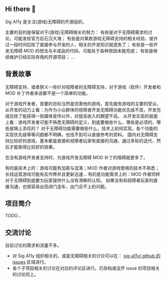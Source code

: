 ## Hi there 👋

Sig A11y 是关注(游戏)无障碍的开源组织。

主要的目的是保留对于(游戏)无障碍相关的努力：
有些是对于无障碍需求的讨论，可能发给官方后石沉大海；
有些是对某款游戏无障碍支持的相关经验，或许过一段时间后除了直接参与开发的人，相关的开发知识就遗失了；
有些是一些开发无障碍 MOD 的想法与半成品的代码，可能处于各种原因未能完成；
有些是继续维护已经实际弃用的开源项目；
...


## 背景故事

无障碍支持，或者狭义一些针对视障者的无障碍支持，对于游戏（软件）开发者和 MOD 补丁作者来说都不是一个简单的功能。

对于游戏开发者，首要的目标当然是完善他的游戏，首先服务游戏的主要的受众。
从开发的动力上看：为作为小众群体的视障者开发无障碍功能优先级不高，开发完成后除了能获得一些媒体宣传以外，对提高收入的期望不高。
从开发实现的层面上看：游戏开发者可能不熟悉无障碍的定义，到底要做些什么，哪些是必须的，哪些是锦上添花的？
对于无障碍功能需要做些什么，技术上如何实现，各个功能的实现优先级等等问题都不明确，也找不到可以直接参考的资料。
国内对无障碍支持比较好的游戏，基本都是直接和视障者玩家有直接的沟通，通过多轮的迭代，然后才能取得比较好的效果。

在没有游戏开发者支持时，为游戏开发无障碍 MOD 补丁的阻碍就更多了。

有的是技术上的：游戏可能有加密与混淆；MOD 作者对游戏使用的技术不熟悉；长线运营游戏可能有反作弊并且更新迅速...
有的是功能需求上的：MOD 作者同样对于无障碍到底要为玩家提供什么没有清晰的认知。
如果没有和视障者玩家的直接沟通，也很容易出现闭门造车，出门合不上的问题。


## 项目简介

TODO...


## 交流讨论

目前讨论的需求和流量不多。
- 对 Sig A11y 组织相关的，或是无障碍相关的讨论可以在：
[sig-a11y/.github 的 issues](https://github.com/sig-a11y/.github/issues) 区域进行。
- 各个子项目相关的讨论在对应的评论区进行。已存档或没开 issue 的项目相关的讨论同上。
